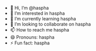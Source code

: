 - 👋 Hi, I’m @haspha
- 👀 I’m interested in haspha
- 🌱 I’m currently learning haspha
- 💞️ I’m looking to collaborate on haspha
- 📫 How to reach me haspha
- 😄 Pronouns: haspha
- ⚡ Fun fact: haspha
